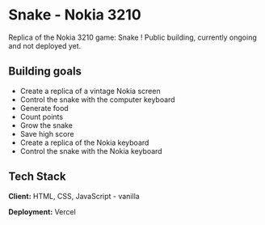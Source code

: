 
# Snake - Nokia 3210

Replica of the Nokia 3210 game: Snake !
Public building, currently ongoing and not deployed yet.

## Building goals



- Create a replica of a vintage Nokia screen
- Control the snake with the computer keyboard
- Generate food
- Count points
- Grow the snake
- Save high score
- Create a replica of the Nokia keyboard
- Control the snake with the Nokia keyboard


## Tech Stack

**Client:** HTML, CSS, JavaScript - vanilla

**Deployment:** Vercel

